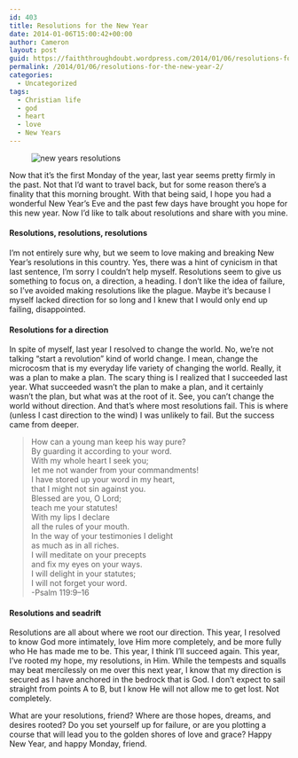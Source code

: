 ```yaml
---
id: 403
title: Resolutions for the New Year
date: 2014-01-06T15:00:42+00:00
author: Cameron
layout: post
guid: https://faiththroughdoubt.wordpress.com/2014/01/06/resolutions-for-the-new-year/
permalink: /2014/01/06/resolutions-for-the-new-year-2/
categories:
  - Uncategorized
tags:
  - Christian life
  - god
  - heart
  - love
  - New Years
---
```

<figure> 

![new years resolutions](https://cdn-images-1.medium.com/max/800/0*LNmMSLhUeyPkbcJ6.)
  
</figure> 

Now that it’s the first Monday of the year, last year seems pretty firmly in the past. Not that I’d want to travel back, but for some reason there’s a finality that this morning brought. With that being said, I hope you had a wonderful New Year’s Eve and the past few days have brought you hope for this new year. Now I’d like to talk about resolutions and share with you mine.

#### Resolutions, resolutions, resolutions

I’m not entirely sure why, but we seem to love making and breaking New Year’s resolutions in this country. Yes, there was a hint of cynicism in that last sentence, I’m sorry I couldn’t help myself. Resolutions seem to give us something to focus on, a direction, a heading. I don’t like the idea of failure, so I’ve avoided making resolutions like the plague. Maybe it’s because I myself lacked direction for so long and I knew that I would only end up failing, disappointed.

#### Resolutions for a direction

In spite of myself, last year I resolved to change the world. No, we’re not talking “start a revolution” kind of world change. I mean, change the microcosm that is my everyday life variety of changing the world. Really, it was a plan to make a plan. The scary thing is I realized that I succeeded last year. What succeeded wasn’t the plan to make a plan, and it certainly wasn’t the plan, but what was at the root of it. See, you can’t change the world without direction. And that’s where most resolutions fail. This is where (unless I cast direction to the wind) I was unlikely to fail. But the success came from deeper.

> How can a young man keep his way pure?  
> By guarding it according to your word.  
> With my whole heart I seek you;  
> let me not wander from your commandments!  
> I have stored up your word in my heart,  
> that I might not sin against you.  
> Blessed are you, O Lord;  
> teach me your statutes!  
> With my lips I declare  
> all the rules of your mouth.  
> In the way of your testimonies I delight  
> as much as in all riches.  
> I will meditate on your precepts  
> and fix my eyes on your ways.  
> I will delight in your statutes;  
> I will not forget your word.  
> -Psalm 119:9–16

#### Resolutions and seadrift

Resolutions are all about where we root our direction. This year, I resolved to know God more intimately, love Him more completely, and be more fully who He has made me to be. This year, I think I’ll succeed again. This year, I’ve rooted my hope, my resolutions, in Him. While the tempests and squalls may beat mercilessly on me over this next year, I know that my direction is secured as I have anchored in the bedrock that is God. I don’t expect to sail straight from points A to B, but I know He will not allow me to get lost. Not completely.

What are your resolutions, friend? Where are those hopes, dreams, and desires rooted? Do you set yourself up for failure, or are you plotting a course that will lead you to the golden shores of love and grace? Happy New Year, and happy Monday, friend.